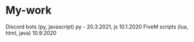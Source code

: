 # My-work
Discord bots (py, javascript) py - 20.3.2021, js 10.1.2020
FiveM scripts (lua, html, java) 10.9.2020
